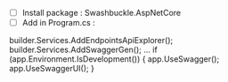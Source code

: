- [ ] Install package : Swashbuckle.AspNetCore
- [ ] Add in Program.cs :

builder.Services.AddEndpointsApiExplorer();
builder.Services.AddSwaggerGen();
...
if (app.Environment.IsDevelopment())
{
    app.UseSwagger();
    app.UseSwaggerUI();
}